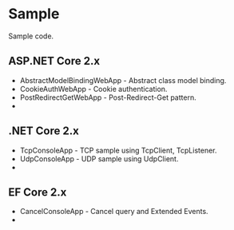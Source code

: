 # Sample

Sample code.

## ASP.NET Core 2.x
+ AbstractModelBindingWebApp - Abstract class model binding.
+ CookieAuthWebApp - Cookie authentication.
+ PostRedirectGetWebApp - Post-Redirect-Get pattern.
+ 

## .NET Core 2.x
+ TcpConsoleApp - TCP sample using TcpClient, TcpListener.
+ UdpConsoleApp - UDP sample using UdpClient.
+ 

## EF Core 2.x
+ CancelConsoleApp - Cancel query and Extended Events.
+

